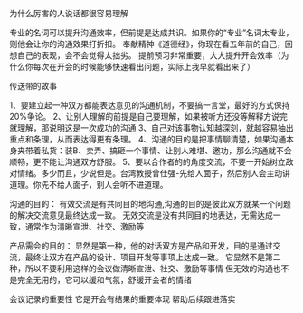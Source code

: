 为什么厉害的人说话都很容易理解

专业的名词可以提升沟通效率，但前提是达成共识。如果你的“专业”名词太专业，则他会让你的沟通效果打折扣。
奉献精神《道德经》，你现在看五年前的自己，回想自己的表现，会不会觉得太拙劣。
提前预习非常重要，大大提升开会效率（为什么你每次在开会的时候能够快速看出问题，实际上我早就看出来了）

传送带的故事

1、要建立起一种双方都能表达意见的沟通机制，不要搞一言堂，最好的方式保持20%争论。
2、让别人理解的前提是自己要理解，如果被听方还没等解释方说完就理解，那说明这是一次成功的沟通
3、自己对该事物认知越深刻，就越容易抽出重点和条理，从而表达得更有条理。
4、沟通的目的是把事情聊清楚，如果沟通本身夹带着私货：装B、卖弄、搞砸一个事情、让别人难堪、邀功，那么沟通就不会顺畅，更不能让沟通双方舒服。
5、要以合作者的的角度交流，不要一开始树立敌对情绪。多少而且，少说但是。台湾教授曾仕强-先给人面子，然后别人会主动讲道理。你先不给人面子，别人会听不进道理。

沟通的目的：
有效交流是有共同目的地沟通,沟通的目的是彼此双方就某一个问题的解决交流意见最终达成一致。
无效交流是没有共同目的地表达，无需达成一致，通常作为清晰宣泄、社交、激励等

产品需会的目的：
显然是第一种，他的对话双方是产品和开发，目的是通过交流，最终让双方在产品的设计、项目开发等事项上达成一致。
它显然不是第二种，所以不要利用这样的会议做清晰宣泄、社交、激励等事情
但无效的沟通也不是完全无用的，它可以缓和气氛，舒缓开会者的情绪

会议记录的重要性
它是开会有结果的重要体现
帮助后续跟进落实

